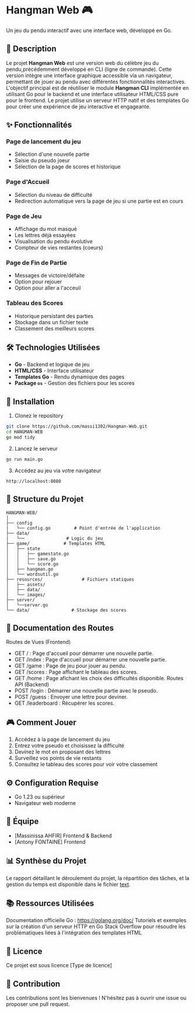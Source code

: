 # Hangman Web 🎮

Un jeu du pendu interactif avec une interface web, développé en Go.

## 📝 Description

Le projet **Hangman Web** est une version web du célèbre jeu du pendu,précédemment développé en CLI (ligne de commande). Cette version intègre une interface graphique accessible via un navigateur, permettant de jouer au pendu avec différentes fonctionnalités interactives.
L'objectif principal est de réutiliser le module **Hangman CLI** implémentée en utilisant Go pour le backend et une interface utilisateur HTML/CSS pure pour le frontend. Le projet utilise un serveur HTTP natif et des templates Go pour créer une expérience de jeu interactive et engageante.

## ✨ Fonctionnalités

### Page de lancement du jeu
- Sélection d'une nouvelle partie
- Saisie du pseudo joeur
- Sélection de la page de scores et historique

### Page d'Accueil 
- Sélection du niveau de difficulté
- Redirection automatique vers la page de jeu si une partie est en cours

### Page de Jeu
- Affichage du mot masqué
- Les lettres déjà essayées
- Visualisation du pendu évolutive
- Compteur de vies restantes (coeurs)

### Page de Fin de Partie
- Messages  de victoire/défaite
- Option pour rejouer
- Option pour aller a l'acceuil 

### Tableau des Scores
- Historique persistant des parties
- Stockage dans un fichier texte
- Classement des meilleurs scores

## 🛠️ Technologies Utilisées

- **Go** - Backend et logique de jeu
- **HTML/CSS** - Interface utilisateur
- **Templates Go** - Rendu dynamique des pages
- **Package `os`** - Gestion des fichiers pour les scores

## 🚀 Installation

1. Clonez le repository
```bash
git clone https://github.com/massi1302/Hangman-Web.git
cd HANGMAN-WEB
go mod tidy
```

2. Lancez le serveur
```bash
go run main.go
```

3. Accédez au jeu via votre navigateur
```
http://localhost:8080
```

## 📂 Structure du Projet

```
HANGMAN-WEB/
│
├── config
|   └── config.go         # Point d'entrée de l'application
├── data/
|   └──                # Logic du jeu
├── game/             # Templates HTML
│   ├── state
│   │   ├── gamestate.go
│   │   ├── save.go
│   │   └── score.go
│   ├── hangman.go
│   └── wordsutil.go   
├── resources/               # Fichiers statiques
│   ├── assets/
│   ├── data/
│   └── images/
├── server/
│   └──server.go 
└── data/                # Stockage des scores
```

## 📄 Documentation des Routes  
Routes de Vues (Frontend)
- GET / : Page d'accueil pour démarrer une nouvelle partie.
- GET /index : Page d'accueil pour démarrer une nouvelle partie.
- GET /game : Page de jeu pour jouer au pendu.
- GET /scores : Page affichant le tableau des scores.
- GET /home : Page afichant les choix des difficultés disponible.
Routes API (Backend)
- POST /login : Démarrer une nouvelle partie avec le pseudo.
- POST /guess : Envoyer une lettre  pour deviner.
- GET /leaderboard : Récupérer les scores.

## 🎮 Comment Jouer

1. Accédez à la page de lancement du jeu
2. Entrez votre pseudo et choisissez la difficulté
3. Devinez le mot en proposant des lettres 
4. Surveillez vos points de vie restants
5. Consultez le tableau des scores pour voir votre classement

## ⚙️ Configuration Requise

- Go 1.23 ou supérieur
- Navigateur web moderne

## 👥 Équipe

- [Massinissa AHFIR]  Frontend &  Backend
- [Antony FONTAINE]   Frontend

## 📊 Synthèse du Projet
Le rapport détaillant le déroulement du projet, la répartition des tâches, et la gestion du temps est disponible dans le fichier [text](<../Rapport de Synthèse du Projet.pdf>).

## 📚 Ressources Utilisées
Documentation officielle Go : https://golang.org/doc/
Tutoriels et exemples sur la création d'un serveur HTTP en Go
Stack Overflow pour résoudre les problématiques liées à l'intégration des templates HTML

## 📝 Licence

Ce projet est sous licence [Type de licence]

## 🤝 Contribution

Les contributions sont les bienvenues ! N'hésitez pas à ouvrir une issue ou proposer une pull request.
